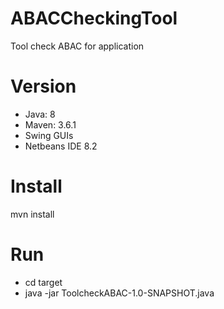 # ABACCheckingTool
Tool check ABAC for application

# Version
<ul>
<li>Java: 8</li>
<li>Maven: 3.6.1</li>
<li> Swing GUIs</li>
<li> Netbeans IDE 8.2</li>
</ul>

# Install
mvn install

# Run
<ul>
<li>cd target</li>
<li>java -jar ToolcheckABAC-1.0-SNAPSHOT.java</li>
</ul>
